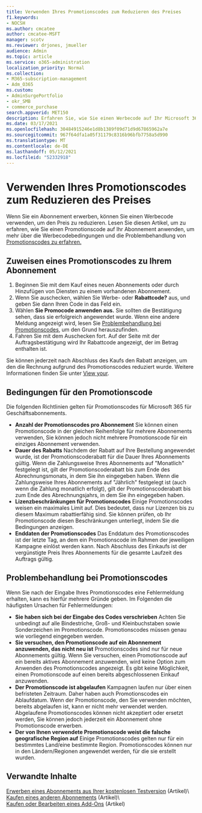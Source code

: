 ```yaml
---
title: Verwenden Ihres Promotionscodes zum Reduzieren des Preises
f1.keywords:
- NOCSH
ms.author: cmcatee
author: cmcatee-MSFT
manager: scotv
ms.reviewer: drjones, jmueller
audience: Admin
ms.topic: article
ms.service: o365-administration
localization_priority: Normal
ms.collection:
- M365-subscription-management
- Adm_O365
ms.custom:
- AdminSurgePortfolio
- okr_SMB
- commerce_purchase
search.appverid: MET150
description: Erfahren Sie, wie Sie einen Werbecode auf Ihr Microsoft 365 anwenden, um den Preis zu reduzieren, und wie Sie Im Falle eines Fehlers Werbecode behandeln.
ms.date: 03/17/2021
ms.openlocfilehash: 30484915246e1d8b1389f09d71d9d67865962a7e
ms.sourcegitcommit: 967f64dfa1a05f31179c8316b96bfb7758a5d990
ms.translationtype: MT
ms.contentlocale: de-DE
ms.lasthandoff: 05/12/2021
ms.locfileid: "52332918"
---
```

# <a name="use-your-promo-code-to-reduce-price"></a>Verwenden Ihres Promotionscodes zum Reduzieren des Preises

Wenn Sie ein Abonnement erwerben, können Sie einen Werbecode verwenden, um den Preis zu reduzieren. Lesen Sie diesen Artikel, um zu erfahren, wie Sie [](#promo-code-terms)einen Promotionscode auf Ihr Abonnement anwenden, um mehr über die Werbecodebedingungen und die Problembehandlung von [Promotionscodes zu erfahren.](#troubleshooting-promo-codes)
  
## <a name="apply-a-promo-code-to-your-subscription"></a>Zuweisen eines Promotionscodes zu Ihrem Abonnement

1. Beginnen Sie mit dem Kauf eines neuen Abonnements oder durch Hinzufügen von Diensten zu einem vorhandenen Abonnement.
2. Wenn Sie auschecken, wählen Sie Werbe- oder **Rabattcode?** aus, und geben Sie dann Ihren Code in das Feld ein.
3. Wählen **Sie Promocode anwenden aus.** Sie sollten die Bestätigung sehen, dass sie erfolgreich angewendet wurde. Wenn eine andere Meldung angezeigt wird, lesen Sie [Problembehandlung bei Promotionscodes](#troubleshooting-promo-codes), um den Grund herauszufinden.
4. Fahren Sie mit dem Auschecken fort. Auf der Seite mit der Auftragsbestätigung wird Ihr Rabattcode angezeigt, der im Betrag enthalten ist.

Sie können jederzeit nach Abschluss des Kaufs den Rabatt anzeigen, um den die Rechnung aufgrund des Promotionscodes reduziert wurde. Weitere Informationen finden Sie unter [View your](billing-and-payments/view-your-bill-or-invoice.md).
  
## <a name="promo-code-terms"></a>Bedingungen für den Promotionscode

Die folgenden Richtlinien gelten für Promotionscodes für Microsoft 365 für Geschäftsabonnements.
  
- **Anzahl der Promotionscodes pro Abonnement** Sie können einen Promotionscode in der gleichen Reihenfolge für mehrere Abonnements verwenden, Sie können jedoch nicht mehrere Promotionscode für ein einziges Abonnement verwenden.
- **Dauer des Rabatts** Nachdem der Rabatt auf Ihre Bestellung angewendet wurde, ist der Promotionscoderabatt für die Dauer Ihres Abonnements gültig. Wenn die Zahlungsweise Ihres Abonnements auf "Monatlich" festgelegt ist, gilt der Promotionscoderabatt bis zum Ende des Abrechnungsmonats, in dem Sie ihn eingegeben haben. Wenn die Zahlungsweise Ihres Abonnements auf "Jährlich" festgelegt ist (auch wenn die Zahlung monatlich erfolgt), gilt der Promotionscoderabatt bis zum Ende des Abrechnungsjahrs, in dem Sie ihn eingegeben haben.
- **Lizenzbeschränkungen für Promotionscodes** Einige Promotionscodes weisen ein maximales Limit auf. Dies bedeutet, dass nur Lizenzen bis zu diesem Maximum rabattierfähig sind. Sie können prüfen, ob Ihr Promotionscode diesen Beschränkungen unterliegt, indem Sie die Bedingungen anzeigen.
- **Enddaten der Promotionscodes** Das Enddatum des Promotionscodes ist der letzte Tag, an dem ein Promotionscode im Rahmen der jeweiligen Kampagne einlöst werden kann. Nach Abschluss des Einkaufs ist der vergünstigte Preis Ihres Abonnements für die gesamte Laufzeit des Auftrags gültig.

## <a name="troubleshooting-promo-codes"></a>Problembehandlung bei Promotionscodes

Wenn Sie nach der Eingabe Ihres Promotionscodes eine Fehlermeldung erhalten, kann es hierfür mehrere Gründe geben. Im Folgenden die häufigsten Ursachen für Fehlermeldungen:
  
- **Sie haben sich bei der Eingabe des Codes verschrieben** Achten Sie unbedingt auf alle Bindestriche, Groß- und Kleinbuchstaben sowie Sonderzeichen im Promotionscode. Promotionscodes müssen genau wie vorliegend eingegeben werden.
- **Sie versuchen, den Promotionscode auf ein Abonnement anzuwenden, das nicht neu ist** Promotionscodes sind nur für neue Abonnements gültig. Wenn Sie versuchen, einen Promotionscode auf ein bereits aktives Abonnement anzuwenden, wird keine Option zum Anwenden des Promotionscodes angezeigt. Es gibt keine Möglichkeit, einen Promotionscode auf einen bereits abgeschlossenen Einkauf anzuwenden.
- **Der Promotionscode ist abgelaufen** Kampagnen laufen nur über einen befristeten Zeitraum. Daher haben auch Promotionscodes ein Ablaufdatum. Wenn der Promotionscode, den Sie verwenden möchten, bereits abgelaufen ist, kann er nicht mehr verwendet werden. Abgelaufene Promotionscodes können nicht akzeptiert oder ersetzt werden, Sie können jedoch jederzeit ein Abonnement ohne Promotionscode erwerben.
- **Der von Ihnen verwendete Promotionscode weist die falsche geografische Region auf** Einige Promotionscodes gelten nur für ein bestimmtes Land/eine bestimmte Region. Promotionscodes können nur in den Ländern/Regionen angewendet werden, für die sie erstellt wurden.
  
## <a name="related-content"></a>Verwandte Inhalte

[Erwerben eines Abonnements aus Ihrer kostenlosen Testversion](./try-or-buy-microsoft-365.md) (Artikel)\  
[Kaufen eines anderen Abonnements](./try-or-buy-microsoft-365.md) (Artikel)\  
[Kaufen oder Bearbeiten eines Add-Ons](buy-or-edit-an-add-on.md) (Artikel)

